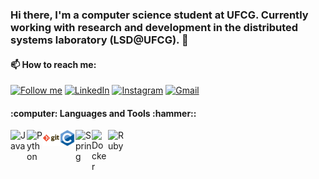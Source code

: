 ### Hi there, I'm a computer science student at UFCG. Currently working with research and development in the distributed systems laboratory (LSD@UFCG). 👋
#### 📫 How to reach me:

[<img src="https://img.shields.io/github/followers/joaovmoura?label=Follow%20me&style=social" height="22" title="Follow me" />](https://github.com/joaovmoura) 
[<img src="https://img.shields.io/badge/-LinkedIn-%230077B5?style=for-the-badge&logo=linkedin&logoColor=white=https://www.linkedin.com/in/joao-vitor-moura-8904691b2/" height="23" title="LinkedIn" />](https://www.linkedin.com/in/joao-vitor-moura-8904691b2/)
[<img src="https://img.shields.io/badge/-Instagram-%23E4405F?style=for-the-badge&logo=instagram&logoColor=white&link=https://www.instagram.com/joaovitornaovictor" height="23" title="Instagram" />](https://www.instagram.com/joaovitornaovictor/)
[<img src="https://img.shields.io/badge/Gmail-D14836?style=for-the-badge&logo=gmail&logoColor=white" height="23" title="Gmail" />](mailto:joao.vitor.figueiredo@ccc.ufcg.edu.br)

<h4 align="left"> :computer: Languages and Tools :hammer:: </h4>
<img align="left" alt="Java" width="26px" src="https://images.vexels.com/media/users/3/166401/isolated/preview/b82aa7ac3f736dd78570dd3fa3fa9e24-java-programming-language-icon-by-vexels.png" />
<img align="left" alt="Python" width="26px" src="https://images.vexels.com/media/users/3/166477/isolated/preview/9bb722f0e85ddbc1ce0f064534fd2311-python-programming-language-icon-by-vexels.png" />
<img align="left" alt="Git" width="26px" src="https://raw.githubusercontent.com/github/explore/80688e429a7d4ef2fca1e82350fe8e3517d3494d/topics/git/git.png" />
<img align="left" alt="C" width="26px" src="https://raw.githubusercontent.com/devicons/devicon/00f02ef57fb7601fd1ddcc2fe6fe670fef3ae3e4/icons/c/c-original.svg" />
<img align="left" alt="Spring" width="26px" src="https://www.svgrepo.com/show/376350/spring.svg" />
<img align="left" alt="Docker" width="26px" src="https://www.svgrepo.com/show/349342/docker.svg" />
<img align="left" alt="Ruby" width="26px" src="https://www.svgrepo.com/show/452095/ruby.svg" />




<!--
**joaovmoura/joaovmoura** is a ✨ _special_ ✨ repository because its `README.md` (this file) appears on your GitHub profile.

Here are some ideas to get you started:

- 🔭 I’m currently working on ...
- 🌱 I’m currently learning ...
- 👯 I’m looking to collaborate on ...
- 🤔 I’m looking for help with ...
- 💬 Ask me about ...
- 📫 How to reach me: ...
- 😄 Pronouns: ...
- ⚡ Fun fact: ...
-->
